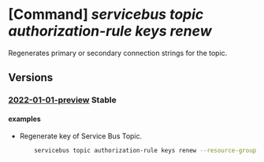 # [Command] _servicebus topic authorization-rule keys renew_

Regenerates primary or secondary connection strings for the topic.

## Versions

### [2022-01-01-preview](/Resources/mgmt-plane/L3N1YnNjcmlwdGlvbnMve30vcmVzb3VyY2Vncm91cHMve30vcHJvdmlkZXJzL21pY3Jvc29mdC5zZXJ2aWNlYnVzL25hbWVzcGFjZXMve30vdG9waWNzL3t9L2F1dGhvcml6YXRpb25ydWxlcy97fS9yZWdlbmVyYXRla2V5cw==/2022-01-01-preview.xml) **Stable**

<!-- mgmt-plane /subscriptions/{}/resourcegroups/{}/providers/microsoft.servicebus/namespaces/{}/topics/{}/authorizationrules/{}/regeneratekeys 2022-01-01-preview -->

#### examples

- Regenerate key of Service Bus Topic.
    ```bash
        servicebus topic authorization-rule keys renew --resource-group myresourcegroup --namespace-name mynamespace --topic-name mytopic --name myauthorule --key PrimaryKey
    ```
